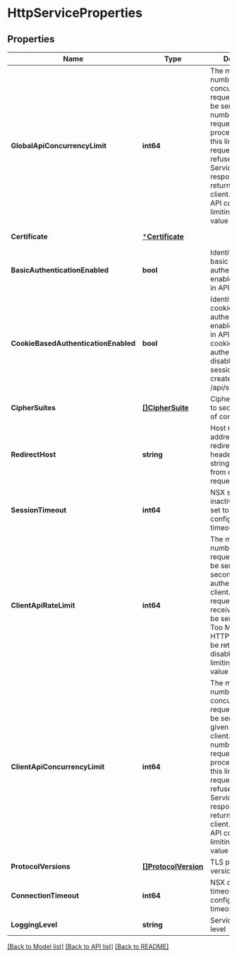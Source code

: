 # HttpServiceProperties

## Properties
Name | Type | Description | Notes
------------ | ------------- | ------------- | -------------
**GlobalApiConcurrencyLimit** | **int64** | The maximum number of concurrent API requests that will be serviced. If the number of API requests being processed exceeds this limit, new API requests will be refused and a 503 Service Unavailable response will be returned to the client.  To disable API concurrency limiting, set this value to 0. | [optional] [default to 100]
**Certificate** | [***Certificate**](Certificate.md) |  | [optional] [default to null]
**BasicAuthenticationEnabled** | **bool** | Identifies whether basic authentication is enabled or disabled in API calls. | [optional] [default to true]
**CookieBasedAuthenticationEnabled** | **bool** | Identifies whether cookie-based authentication is enabled or disabled in API calls. When cookie-based authentication is disabled, new sessions cannot be created via /api/session/create. | [optional] [default to true]
**CipherSuites** | [**[]CipherSuite**](CipherSuite.md) | Cipher suites used to secure contents of connection | [optional] [default to null]
**RedirectHost** | **string** | Host name or IP address to use for redirect location headers, or empty string to derive from current request | [optional] 
**SessionTimeout** | **int64** | NSX session inactivity timeout, set to 0 to configure no timeout | [optional] [default to null]
**ClientApiRateLimit** | **int64** | The maximum number of API requests that will be serviced per second for a given authenticated client.  If more API requests are received than can be serviced, a 429 Too Many Requests HTTP response will be returned. To disable API rate limiting, set this value to 0. | [optional] [default to 100]
**ClientApiConcurrencyLimit** | **int64** | The maximum number of concurrent API requests that will be serviced for a given authenticated client.  If the number of API requests being processed exceeds this limit, new API requests will be refused and a 503 Service Unavailable response will be returned to the client. To disable API concurrency limiting, set this value to 0. | [optional] [default to 40]
**ProtocolVersions** | [**[]ProtocolVersion**](ProtocolVersion.md) | TLS protocol versions | [optional] [default to null]
**ConnectionTimeout** | **int64** | NSX connection timeout, set to 0 to configure no timeout | [optional] [default to null]
**LoggingLevel** | **string** | Service logging level | [optional] [default to LOGGING_LEVEL.INFO]

[[Back to Model list]](../README.md#documentation-for-models) [[Back to API list]](../README.md#documentation-for-api-endpoints) [[Back to README]](../README.md)

